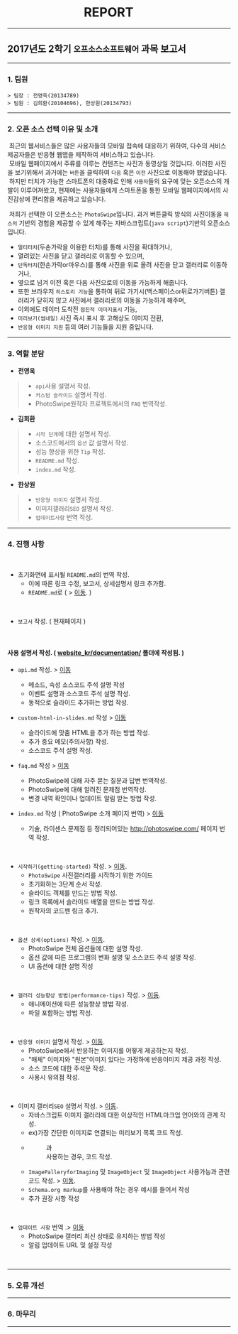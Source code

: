 # &nbsp; &nbsp; &nbsp; &nbsp; &nbsp; &nbsp; &nbsp; &nbsp; &nbsp; &nbsp; &nbsp; &nbsp; &nbsp; REPORT
---

## 2017년도 2학기 `오프소스소프트웨어` 과목 보고서

---

### 1. 팀원
```
> 팀장 : 전영욱(20134789)
> 팀원 : 김희환(20104696), 한상원(20134793)
```

---

### 2. 오픈 소스 선택 이유 및 소개

&nbsp;최근의 웹서비스들은 많은 사용자들의 모바일 접속에 대응하기 위하여, 다수의 서비스제공자들은 반응형 웹앱을 제작하여 서비스하고 있습니다.<br>
&nbsp;모바일 웹페이지에서 주류를 이루는 컨텐츠는 사진과 동영상일 것입니다. 이러한 사진을 보기위해서 과거에는 `버튼`을 클릭하여 `다음` 혹은 `이전` 사진으로 이동해야 했었습니다.<br>
&nbsp;하지만 터치가 가능한 스마트폰의 대중화로 인해 `사용자`들의 요구에 맞는 오픈소스의 개발이 이루어져왔고, 현재에는 사용자들에게 스마트폰을 통한 모바일 웹페이지에서의 사진감상에 편리함을 제공하고 있습니다.<br>

&nbsp;저희가 선택한 이 오픈소스는 `PhotoSwipe`입니다. 과거 버튼클릭 방식의 사진이동을 `제스처` 기반의 경험을 제공할 수 있게 해주는 자바스크립트(`java script`)기반의 오픈소스 입니다.<br>
- `멀티터치`(두손가락을 이용한 터치)를 통해 사진을 확대하거나,
- 열려있는 사진을 닫고 갤러리로 이동할 수 있으며,  
- `단독터치`(한손가락or마우스)를 통해 사진을 위로 올려 사진을 닫고 갤러리로 이동하거나,
- 옆으로 넘겨 이전 혹은 다음 사진으로의 이동을 가능하게 해줍니다. 
- 또한 브라우저 `히스토리 기능`을 통하여 뒤로 가기시(백스페이스or뒤로가기버튼) 갤러리가 닫히지 않고 사진에서 갤러리로의 이동을 가능하게 해주며, 
- 이외에도 데이터 도착전 `점진적 이미지표시` 기능, 
- `미리보기(썸네일)` 사진 즉시 표시 후 고해상도 이미지 전환, 
- `반응형 이미지 지원` 등의 여러 기능들을 지원 중입니다.

---

### 3. 역할 분담
-	**전영욱**
> - `api`사용 설명서 작성.
> - `커스텀 슬라이드` 설명서 작성.
> - PhotoSwipe원작자 프로젝트에서의 `FAQ` 번역작성.
-	**김희환**
> - `시작 단계`에 대한 설명서 작성. 
> - 소스코드에서의 `옵션` 값 설명서 작성. 
> - 성능 향상을 위한 `Tip` 작성. 
> - `README.md` 작성.
> - `index.md` 작성.
-	**한상원**
> - `반응형 이미지` 설명서 작성.
> - 이미지갤러리`SEO` 설명서 작성.
> - `업데이트사항` 번역 작성. 

------------
### 4. 진행 사항
<br>

- 초기화면에 표시될 `README.md`의 번역 작성.  
  - 이에 따른 링크 수정, 보고서, 상세설명서 링크 추가함. 
  - `README.md`로 ( > [이동](https://github.com/hun1451/PhotoSwipe/blob/master/README.md). )  
<br>

- `보고서` 작성. ( 현재페이지 )
<br>

#### 사용 설명서 작성. ( [website_kr/documentation/](https://github.com/hun1451/PhotoSwipe/tree/master/website_kr/documentation) 폴더에 작성됨. )
- `api.md` 작성. > [이동](https://github.com/hun1451/PhotoSwipe/tree/master/website_kr/api.md)
  - 메소드, 속성 소스코드 주석 설명 작성
  - 이벤트 설명과 소스코드 주석 설명 작성.
  - 동적으로 슬라이드 추가하는 방법 작성.
  
- `custom-html-in-slides.md` 작성 > [이동](https://github.com/hun1451/PhotoSwipe/tree/master/website_kr/custom-html-in-slides.md)
  - 슬라이드에 맞춤 HTML을 추가 하는 방법 작성.
  - 추가 중요 메모(주의사항) 작성.
  - 소스코드 주석 설명 작성.
  
- `faq.md` 작성  > [이동](https://github.com/hun1451/PhotoSwipe/tree/master/website_kr/faq.md)
  - PhotoSwipe에 대해 자주 묻는 질문과 답변 번역작성.
  - PhotoSwipe에 대해 알려진 문제점 번역작성.
  - 변경 내역 확인이나 업데이트 알림 받는 방법 작성.
- `index.md` 작성 ( PhotoSwipe 소개 페이지 번역) > [이동](https://github.com/hun1451/PhotoSwipe/tree/master/website_kr/index.md)
  - 기술, 라이센스 문제점 등 정리되어있는 http://photoswipe.com/ 페이지 번역 작성.
<br>

- `시작하기(getting-started)` 작성. > [이동](https://github.com/hun1451/PhotoSwipe/blob/master/website_kr/documentation/getting-started.md).
  - `PhotoSwipe` 사진갤러리를 시작하기 위한 가이드  
  - 초기화하는 3단계 순서 작성.
  - 슬라이드 객체를 만드는 방법 작성.  
  - 링크 목록에서 슬라이드 배열을 만드는 방법 작성.
  - 원작자의 코드펜 링크 추가.
<br>

- `옵션 상세(options)` 작성. > [이동](https://github.com/hun1451/PhotoSwipe/blob/master/website_kr/documentation/options.md).  
  - PhotoSwipe 전체 옵션들에 대한 설명 작성.
  - 옵션 값에 따른 프로그램의 변화 설명 및 소스코드 주석 설명 작성. 
  - UI 옵션에 대한 설명 작성  
<br>

- `갤러리 성능향상 방법(performance-tips)` 작성. > [이동](https://github.com/hun1451/PhotoSwipe/blob/master/website_kr/documentation/performance-tips.md).  
  - 애니메이션에 따른 성능향상 방법 작성.
  - 파일 포함하는 방법 작성.
<br>

- `반응형 이미지` 설명서 작성. > [이동](http://github.com/hun1451/PhotoSwipe/blob/master/website_kr/documentation/responsive-images.md).  
  -  PhotoSwipe에서 반응하는 이미지를 어떻게 제공하는지 작성.
  - "매체" 이미지와 "원본"이미지 있다는 가정하에 반응이미지 제공 과정 작성.
  - 소스 코드에 대한 주석문 작성.
  - 사용시 유의점 작성.
<br>

- 이미지 갤러리`SEO` 설명서 작성. > [이동](https://github.com/hun1451/PhotoSwipe/blob/master/website_kr/documentation/seo.md).
  - 자바스크립트 이미지 갤러리에 대한 이상적인 HTML마크업 언어와의 관계 작성.
  - ex)가장 간단한 이미지로 연결되는 미리보기 목록 코드 작성.
  - <figure>과 <figcaption> 사용하는 경우, 코드 작성.
  - `ImagePalleryforImaging` 및 `ImageObject` 및 `ImageObject` 사용가능과 관련 코드 작성. > [이동](http://schema.org/ImageGallery). 
  - `Schema.org markup`를 사용해야 하는 경우 예시를 들어서 작성
  - 추가 권장 사항 작성  
<br>

- `업데이트 사항` 번역  .> [이동](https://github.com/hun1451/PhotoSwipe/blob/master/website_kr/documentation/updates.md)
  - PhotoSwipe 갤러리 최신 상태로 유지하는 방법 작성
  - 알림 업데이트 URL 및 설정 작성 
<br>

------------
### 5. 오류 개선

---------
### 6. 마무리
---------
